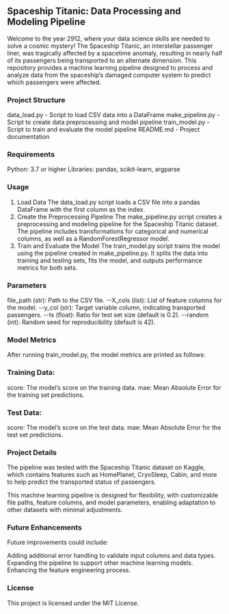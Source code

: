 ## Spaceship Titanic: Data Processing and Modeling Pipeline
Welcome to the year 2912, where your data science skills are needed to solve a cosmic mystery! The Spaceship Titanic, an interstellar passenger liner, was tragically affected by a spacetime anomaly,
resulting in nearly half of its passengers being transported to an alternate dimension. This repository provides a machine learning pipeline designed to process and analyze data from the spaceship’s damaged computer system to predict which passengers were affected.

### Project Structure
data_load.py - Script to load CSV data into a DataFrame
make_pipeline.py - Script to create data preprocessing and model pipeline
train_model.py - Script to train and evaluate the model pipeline
README.md - Project documentation

### Requirements
Python: 3.7 or higher
Libraries: pandas, scikit-learn, argparse


### Usage
1. Load Data
The data_load.py script loads a CSV file into a pandas DataFrame with the first column as the index.
2. Create the Preprocessing Pipeline
The make_pipeline.py script creates a preprocessing and modeling pipeline for the Spaceship Titanic dataset. The pipeline includes transformations for categorical and numerical columns, as well as a RandomForestRegressor model.
3. Train and Evaluate the Model
The train_model.py script trains the model using the pipeline created in make_pipeline.py. It splits the data into training and testing sets, fits the model, and outputs performance metrics for both sets.


### Parameters
file_path (str): Path to the CSV file.
--X_cols (list): List of feature columns for the model.
--y_col (str): Target variable column, indicating transported passengers.
--ts (float): Ratio for test set size (default is 0.2).
--random (int): Random seed for reproducibility (default is 42).

### Model Metrics
After running train_model.py, the model metrics are printed as follows:

### Training Data:
score: The model’s score on the training data.
mae: Mean Absolute Error for the training set predictions.

### Test Data:
score: The model’s score on the test data.
mae: Mean Absolute Error for the test set predictions.

### Project Details
The pipeline was tested with the Spaceship Titanic dataset on Kaggle, which contains features such as HomePlanet, CryoSleep, Cabin, and more to help predict the transported status of passengers.

This machine learning pipeline is designed for flexibility, with customizable file paths, feature columns, and model parameters, enabling adaptation to other datasets with minimal adjustments.

### Future Enhancements
Future improvements could include:

Adding additional error handling to validate input columns and data types.
Expanding the pipeline to support other machine learning models.
Enhancing the feature engineering process.

### License
This project is licensed under the MIT License.
